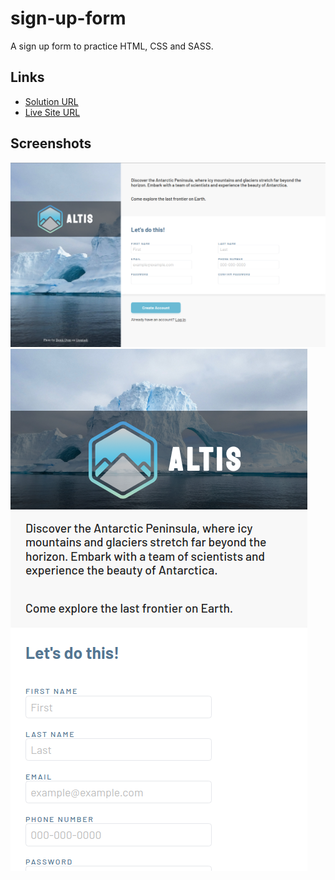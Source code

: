 # sign-up-form
A sign up form to practice HTML, CSS and SASS. 

## Links
- [Solution URL](https://github.com/alabador/sign-up-form)
- [Live Site URL](https://alabador.github.io/sign-up-form/)

## Screenshots
![Desktop Version](/images/Desktop.jpg)
![Mobile Version](/images/mobile.png)